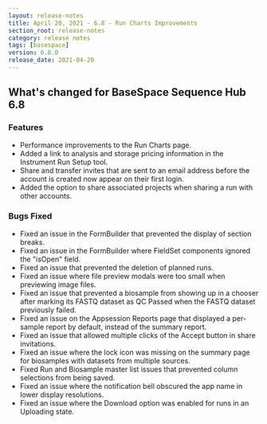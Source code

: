 ```yaml
---
layout: release-notes
title: April 20, 2021 - 6.8 - Run Charts Improvements
section_root: release-notes
category: release notes
tags: [basespace]
version: 6.8.0
release_date: 2021-04-20
---
```


## What's changed for BaseSpace Sequence Hub 6.8

### Features
 - Performance improvements to the Run Charts page.
 - Added a link to analysis and storage pricing information in the Instrument Run Setup tool.
 - Share and transfer invites that are sent to an email address before the account is created now appear on their first login.
 - Added the option to share associated projects when sharing a run with other accounts.

### Bugs Fixed
 - Fixed an issue in the FormBuilder that prevented the display of section breaks.
 - Fixed an issue in the FormBuilder where FieldSet components ignored the "isOpen" field.
 - Fixed an issue that prevented the deletion of planned runs.
 - Fixed an issue where file preview modals were too small when previewing image files.
 - Fixed an issue that prevented a biosample from showing up in a chooser after marking its FASTQ dataset as QC Passed when the FASTQ dataset previously failed.
 - Fixed an issue on the Appsession Reports page that displayed a per-sample report by default, instead of the summary report.
 - Fixed an issue that allowed multiple clicks of the Accept button in share invitations.
 - Fixed an issue where the lock icon was missing on the summary page for biosamples with datasets from multiple sources.
 - Fixed Run and Biosample master list issues that prevented column selections from being saved.
 - Fixed an issue where the notification bell obscured the app name in lower display resolutions.
 - Fixed an issue where the Download option was enabled for runs in an Uploading state.